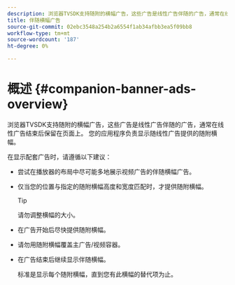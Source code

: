 ```yaml
---
description: 浏览器TVSDK支持随附的横幅广告，这些广告是线性广告伴随的广告，通常在线性广告结束后保留在页面上。 您的应用程序负责显示随线性广告提供的随附横幅。
title: 伴随横幅广告
source-git-commit: 02ebc3548a254b2a6554f1ab34afbb3ea5f09bb8
workflow-type: tm+mt
source-wordcount: '187'
ht-degree: 0%

---
```


# 概述 {#companion-banner-ads-overview}

浏览器TVSDK支持随附的横幅广告，这些广告是线性广告伴随的广告，通常在线性广告结束后保留在页面上。 您的应用程序负责显示随线性广告提供的随附横幅。

在显示配套广告时，请遵循以下建议：

* 尝试在播放器的布局中尽可能多地展示视频广告的伴随横幅广告。
* 仅当您的位置与指定的随附横幅高度和宽度匹配时，才提供随附横幅。

  >[!TIP]
  >
  >请勿调整横幅的大小。

* 在广告开始后尽快提供随附横幅。
* 请勿用随附横幅覆盖主广告/视频容器。
* 在广告结束后继续显示伴随横幅。

  标准是显示每个随附横幅，直到您有此横幅的替代项为止。
